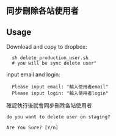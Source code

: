 ## 同步刪除各站使用者

## Usage

Download and copy to dropbox:

```
  sh delete_production_user.sh
  # you will be sync delete user"
```

input email and login:

```
  Please input email: "輸入使用者email"
  Please input login: "輸入使用者login"
```

確認執行後就會同步刪除各站使用者
```
do you want to delete user on staging?

Are You Sure? [Y/n]
```
